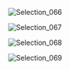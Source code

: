 ![Selection_066](/home/zack/Pictures/Selection_066.png)

![Selection_067](/home/zack/Pictures/Selection_067.png)

![Selection_068](/home/zack/Pictures/Selection_068.png)

![Selection_069](/home/zack/Pictures/Selection_069.png)

